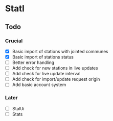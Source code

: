 # Statl

## Todo

### Crucial

- [x] Basic import of stations with jointed communes
- [x] Basic import of stations status
- [ ] Better error handling
- [ ] Add check for new stations in live updates
- [ ] Add check for live update interval
- [ ] Add check for import/update request origin
- [ ] Add basic account system

### Later

- [ ] StalUi
- [ ] Stats
